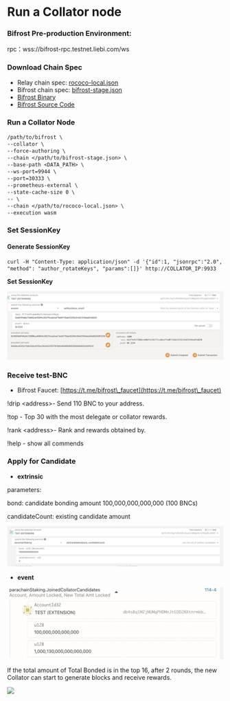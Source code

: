 # Run a Collator node

### Bifrost Pre-production Environment:

rpc：wss://bifrost-rpc.testnet.liebi.com/ws

### Download Chain Spec

* Relay chain spec: [rococo-local.json](https://raw.githubusercontent.com/bifrost-finance/bifrost/2d0e2535752c886f8afe3bfd62ed847e8b3f5493/node/service/res/stage/rococo-local.json)
* Bifrost chain spec: [bifrost-stage.json](https://raw.githubusercontent.com/bifrost-finance/bifrost/2d0e2535752c886f8afe3bfd62ed847e8b3f5493/node/service/res/stage/bifrost-stage.json)
* [Bifrost Binary](https://github.com/bifrost-finance/bifrost/releases/download/v0.9.30-rc5/bifrost)
* [Bifrost Source Code](https://github.com/bifrost-finance/bifrost/releases/download/v0.9.30-rc5/bifrost)

### Run a Collator Node

```
/path/to/bifrost \
--collator \
--force-authoring \
--chain </path/to/bifrost-stage.json> \
--base-path <DATA_PATH> \
--ws-port=9944 \
--port=30333 \
--prometheus-external \
--state-cache-size 0 \
-- \
--chain </path/to/rococo-local.json> \
--execution wasm
```

### Set SessionKey

#### Generate SessionKey

```
curl -H "Content-Type: application/json" -d '{"id":1, "jsonrpc":"2.0", "method": "author_rotateKeys", "params":[]}' http://COLLATOR_IP:9933
```

**Set SessionKey**&#x20;

![](<../.gitbook/assets/image (11).png>)

### Receive test-BNC

* Bifrost Faucet: [https://t.me/bifrost\_faucet](https://t.me/bifrost\_faucet)

!drip \<address>- Send 110 BNC to your address.

!top - Top 30 with the most delegate or collator rewards.&#x20;

!rank \<address>- Rank and rewards obtained by.&#x20;

!help - show all commends

### Apply for Candidate

* **extrinsic**

parameters:

bond: candidate bonding amount 100,000,000,000,000 (100 BNCs)

candidateCount: existing candidate amount

![](<../.gitbook/assets/image (7).png>)

* **event**

![](<../.gitbook/assets/image (8).png>)

If the total amount of Total Bonded is in the top 16, after 2 rounds, the new Collator can start to generate blocks and receive rewards.

![](https://i.imgur.com/II2bzsn.png)
